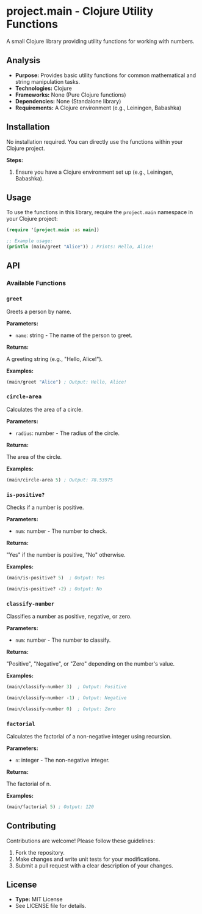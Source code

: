 # project.main - Clojure Utility Functions

A small Clojure library providing utility functions for working with numbers.

## Analysis

* **Purpose:** Provides basic utility functions for common mathematical and string manipulation tasks.
* **Technologies:** Clojure
* **Frameworks:** None (Pure Clojure functions)
* **Dependencies:** None (Standalone library)
* **Requirements:** A Clojure environment (e.g., Leiningen, Babashka)

## Installation

No installation required. You can directly use the functions within your Clojure project.

**Steps:**

1. Ensure you have a Clojure environment set up (e.g., Leiningen, Babashka).

## Usage

To use the functions in this library, require the `project.main` namespace in your Clojure project:

```clojure
(require '[project.main :as main])

;; Example usage:
(println (main/greet "Alice")) ; Prints: Hello, Alice!
```

## API

### Available Functions

### `greet`

Greets a person by name.

**Parameters:**

* `name`: string - The name of the person to greet.

**Returns:**

A greeting string (e.g., "Hello, Alice!").

**Examples:**

```clojure
(main/greet "Alice") ; Output: Hello, Alice!
```

### `circle-area`

Calculates the area of a circle.

**Parameters:**

* `radius`: number - The radius of the circle.

**Returns:**

The area of the circle.

**Examples:**

```clojure
(main/circle-area 5) ; Output: 78.53975
```

### `is-positive?`

Checks if a number is positive.

**Parameters:**

* `num`: number - The number to check.

**Returns:**

"Yes" if the number is positive, "No" otherwise.

**Examples:**

```clojure
(main/is-positive? 5)  ; Output: Yes
```

```clojure
(main/is-positive? -2) ; Output: No
```

### `classify-number`

Classifies a number as positive, negative, or zero.

**Parameters:**

* `num`: number - The number to classify.

**Returns:**

"Positive", "Negative", or "Zero" depending on the number's value.

**Examples:**

```clojure
(main/classify-number 3)  ; Output: Positive
```

```clojure
(main/classify-number -1) ; Output: Negative
```

```clojure
(main/classify-number 0)  ; Output: Zero
```

### `factorial`

Calculates the factorial of a non-negative integer using recursion.

**Parameters:**

* `n`: integer - The non-negative integer.

**Returns:**

The factorial of n.

**Examples:**

```clojure
(main/factorial 5) ; Output: 120
```

## Contributing

Contributions are welcome! Please follow these guidelines:

1. Fork the repository.
2. Make changes and write unit tests for your modifications.
3. Submit a pull request with a clear description of your changes.

## License

* **Type:** MIT License
* See LICENSE file for details.
